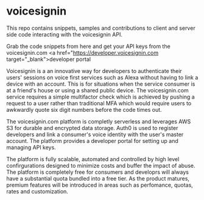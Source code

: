 # voicesignin
This repo contains snippets, samples and contributions to client and server side code interacting with the voicesignin API.

Grab the code snippets from here and get your API keys from the voicesignin.com <a href="https://developer.voicesignin.com target="_blank">developer portal</a> 

Voicesignin is a an innovative way for developers to authenticate their users' sessions on voice first services such as Alexa without having to link a device with an account. This is for situations when the service consumer is at a friend's house or using a shared public device. The voicesignin.com service requires a simple multifactor check which is achieved by pushing a request to a user rather than traditional MFA which would require users to awkwardly quote six digit numbers before the code times out.

The voicesignin.com platform is completly serverless and leverages AWS S3 for durable and encrypted data storage. Auth0 is used to register developers and link a consumer's voice identity with the user's master account. The platform provides a developer portal for setting up and managing API keys.

The platform is fully scalable, automated and controlled by high level confirgurations designed to minimize costs and buffer the impact of abuse. The platform is completely free for consumers and developrs will always have a substantial quota bundled into a free tier. As the product matures, premium features will be introduced in areas such as perfomance, quotas, rates and customization. 
